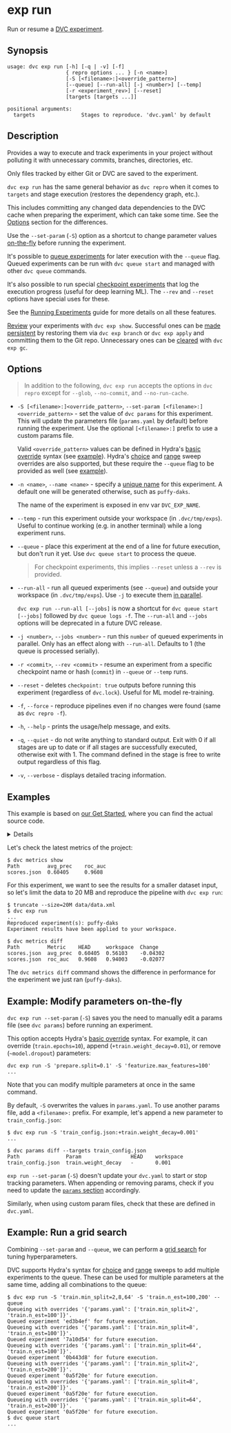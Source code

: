 # exp run

Run or resume a [DVC experiment].

[dvc experiment]: /doc/user-guide/experiment-management

## Synopsis

```usage
usage: dvc exp run [-h] [-q | -v] [-f]
                   { repro options ... } [-n <name>]
                   [-S [<filename>:]<override_pattern>]
                   [--queue] [--run-all] [-j <number>] [--temp]
                   [-r <experiment_rev>] [--reset]
                   [targets [targets ...]]

positional arguments:
  targets               Stages to reproduce. 'dvc.yaml' by default
```

## Description

Provides a way to execute and track <abbr>experiments</abbr> in your
<abbr>project</abbr> without polluting it with unnecessary commits, branches,
directories, etc.

<admon type="warn">

Only files tracked by either Git or DVC are saved to the experiment.

</admon>

`dvc exp run` has the same general behavior as `dvc repro` when it comes to
`targets` and stage execution (restores the dependency graph, etc.).

<admon type="info">

This includes committing any changed data <abbr>dependencies</abbr> to the
<abbr>DVC cache</abbr> when preparing the experiment, which can take some time.
See the [Options](#options) section for the differences.

</admon>

Use the `--set-param` (`-S`) option as a shortcut to change
<abbr>parameter</abbr> values [on-the-fly] before running the experiment.

It's possible to [queue experiments] for later execution with the `--queue`
flag. Queued experiments can be run with `dvc queue start` and managed with
other `dvc queue` commands.

It's also possible to run special [checkpoint experiments] that log the
execution progress (useful for deep learning ML). The `--rev` and `--reset`
options have special uses for these.

<admon icon="book">

See the [Running Experiments] guide for more details on all these features.

</admon>

[Review] your experiments with `dvc exp show`. Successful ones can be [made
persistent] by restoring them via `dvc exp branch` or `dvc exp apply` and
committing them to the Git repo. Unnecessary ones can be [cleared] with
`dvc exp gc`.

[on-the-fly]: #example-modify-parameters-on-the-fly
[queue experiments]:
  /doc/user-guide/experiment-management/running-experiments#the-experiments-queue
[checkpoint experiments]: /doc/user-guide/experiment-management/checkpoints
[running experiments]: /doc/user-guide/experiment-management/running-experiments
[review]: /doc/user-guide/experiment-management/comparing-experiments
[made persistent]: /doc/user-guide/experiment-management/persisting-experiments
[cleared]: /doc/user-guide/experiment-management/cleaning-experiments

## Options

> In addition to the following, `dvc exp run` accepts the options in `dvc repro`
> except for `--glob`, `--no-commit`, and `--no-run-cache`.

- `-S [<filename>:]<override_pattern>`,
  `--set-param [<filename>:]<override_pattern>` - set the value of `dvc params`
  for this experiment. This will update the parameters file (`params.yaml` by
  default) before running the experiment. Use the optional `[<filename>:]`
  prefix to use a custom params file.

  Valid `<override_pattern>` values can be defined in Hydra's [basic override]
  syntax (see [example](#example-modify-parameters-on-the-fly)). Hydra's
  [choice] and [range] sweep overrides are also supported, but these require the
  `--queue` flag to be provided as well (see
  [example](#example-run-a-grid-search)).

- `-n <name>`, `--name <name>` - specify a [unique name] for this experiment. A
  default one will be generated otherwise, such as `puffy-daks`.

  <admon type="tip">

  The name of the experiment is exposed in env var `DVC_EXP_NAME`.

  </admon>

- `--temp` - run this experiment outside your workspace (in `.dvc/tmp/exps`).
  Useful to continue working (e.g. in another terminal) while a long experiment
  runs.

- `--queue` - place this experiment at the end of a line for future execution,
  but don't run it yet. Use `dvc queue start` to process the queue.

  > For checkpoint experiments, this implies `--reset` unless a `--rev` is
  > provided.

- `--run-all` - run all queued experiments (see `--queue`) and outside your
  workspace (in `.dvc/tmp/exps`). Use `-j` to execute them
  [in parallel](#queueing-and-parallel-execution).

  <admon type="warn">

  `dvc exp run --run-all [--jobs]` is now a shortcut for
  `dvc queue start [--jobs]` followed by `dvc queue logs -f`. The `--run-all`
  and `--jobs` options will be deprecated in a future DVC release.

  </admon>

- `-j <number>`, `--jobs <number>` - run this `number` of queued experiments in
  parallel. Only has an effect along with `--run-all`. Defaults to 1 (the queue
  is processed serially).

- `-r <commit>`, `--rev <commit>` - resume an experiment from a specific
  checkpoint name or hash (`commit`) in `--queue` or `--temp` runs.

- `--reset` - deletes `checkpoint: true` outputs before running this experiment
  (regardless of `dvc.lock`). Useful for ML model re-training.

- `-f`, `--force` - reproduce pipelines even if no changes were found (same as
  `dvc repro -f`).

- `-h`, `--help` - prints the usage/help message, and exits.

- `-q`, `--quiet` - do not write anything to standard output. Exit with 0 if all
  stages are up to date or if all stages are successfully executed, otherwise
  exit with 1. The command defined in the stage is free to write output
  regardless of this flag.

- `-v`, `--verbose` - displays detailed tracing information.

[basic override]: https://hydra.cc/docs/advanced/override_grammar/basic/
[choice]: https://hydra.cc/docs/advanced/override_grammar/extended/#choice-sweep
[range]: https://hydra.cc/docs/advanced/override_grammar/extended/#range-sweep
[unique name]:
  https://dvc.org/doc/user-guide/experiment-management#how-does-dvc-track-experiments
[run-cache]: /doc/user-guide/project-structure/internal-files#run-cache

## Examples

<admon type="info">

This example is based on [our Get Started], where you can find the actual source
code.

[our get started]: /doc/start/experiment-management/experiments

</admon>

<details>

### Expand to prepare the example ML project

Clone the DVC repo and download the data it <abbr>depends</abbr> on:

```cli
$ git clone git@github.com:iterative/example-get-started.git
$ cd example-get-started
$ dvc pull
```

Let's also install the Python requirements:

> We **strongly** recommend creating a
> [virtual environment](https://python.readthedocs.io/en/stable/library/venv.html)
> first.

```cli
$ pip install -r src/requirements.txt
```

</details>

Let's check the latest metrics of the project:

```cli
$ dvc metrics show
Path         avg_prec    roc_auc
scores.json  0.60405     0.9608
```

For this experiment, we want to see the results for a smaller dataset input, so
let's limit the data to 20 MB and reproduce the pipeline with `dvc exp run`:

```cli
$ truncate --size=20M data/data.xml
$ dvc exp run
...
Reproduced experiment(s): puffy-daks
Experiment results have been applied to your workspace.

$ dvc metrics diff
Path         Metric    HEAD     workspace  Change
scores.json  avg_prec  0.60405  0.56103    -0.04302
scores.json  roc_auc   0.9608   0.94003    -0.02077
```

The `dvc metrics diff` command shows the difference in performance for the
experiment we just ran (`puffy-daks`).

## Example: Modify parameters on-the-fly

`dvc exp run --set-param` (`-S`) saves you the need to manually edit a params
file (see `dvc params`) before running an experiment.

This option accepts Hydra's [basic override] syntax. For example, it can
override (`train.epochs=10`), append (`+train.weight_decay=0.01`), or remove
(`~model.dropout`) <abbr>parameters</abbr>:

```cli
dvc exp run -S 'prepare.split=0.1' -S 'featurize.max_features=100'
...
```

<admon type="tip">

Note that you can modify multiple parameters at once in the same command.

</admon>

By default, `-S` overwrites the values in `params.yaml`. To use another params
file, add a `<filename>:` prefix. For example, let's append a new parameter to
`train_config.json`:

```cli
$ dvc exp run -S 'train_config.json:+train.weight_decay=0.001'
...

$ dvc params diff --targets train_config.json
Path               Param                HEAD    workspace
train_config.json  train.weight_decay   -       0.001
```

<admon type="warn" title="Warnings">

`exp run --set-param` (`-S`) doesn't update your `dvc.yaml` to start or stop
tracking parameters. When appending or removing params, check if you need to
update the [`params` section] accordingly.

Similarly, when using custom param files, check that these are defined in
`dvc.yaml`.

[`params` section]: /doc/user-guide/project-structure/dvcyaml-files#parameters

</admon>

## Example: Run a grid search

Combining `--set-param` and `--queue`, we can perform a [grid search] for tuning
hyperparameters.

DVC supports Hydra's syntax for [choice] and [range] sweeps to add multiple
experiments to the queue. These can be used for multiple parameters at the same
time, adding all combinations to the queue:

```cli
$ dvc exp run -S 'train.min_split=2,8,64' -S 'train.n_est=100,200' --queue
Queueing with overrides '{'params.yaml': ['train.min_split=2', 'train.n_est=100']}'.
Queued experiment 'ed3b4ef' for future execution.
Queueing with overrides '{'params.yaml': ['train.min_split=8', 'train.n_est=100']}'.
Queued experiment '7a10d54' for future execution.
Queueing with overrides '{'params.yaml': ['train.min_split=64', 'train.n_est=100']}'.
Queued experiment '0b443d8' for future execution.
Queueing with overrides '{'params.yaml': ['train.min_split=2', 'train.n_est=200']}'.
Queued experiment '0a5f20e' for future execution.
Queueing with overrides '{'params.yaml': ['train.min_split=8', 'train.n_est=200']}'.
Queued experiment '0a5f20e' for future execution.
Queueing with overrides '{'params.yaml': ['train.min_split=64', 'train.n_est=200']}'.
Queued experiment '0a5f20e' for future execution.
$ dvc queue start
...
```

[grid search]:
  https://en.wikipedia.org/wiki/Hyperparameter_optimization#Grid_search
